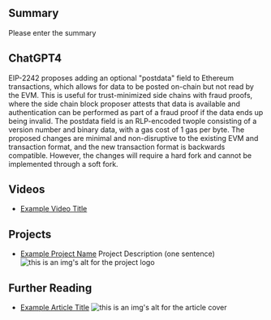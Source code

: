 ## Summary

Please enter the summary

## ChatGPT4

EIP-2242 proposes adding an optional "postdata" field to Ethereum transactions, which allows for data to be posted on-chain but not read by the EVM. This is useful for trust-minimized side chains with fraud proofs, where the side chain block proposer attests that data is available and authentication can be performed as part of a fraud proof if the data ends up being invalid. The postdata field is an RLP-encoded twople consisting of a version number and binary data, with a gas cost of 1 gas per byte. The proposed changes are minimal and non-disruptive to the existing EVM and transaction format, and the new transaction format is backwards compatible. However, the changes will require a hard fork and cannot be implemented through a soft fork.

## Videos

- [Example Video Title](https://www.youtube.com/watch?v=TDGq4aeevgY)

## Projects

- [Example Project Name](https://xxxx.xxx/xxxxx) Project Description (one sentence) ![this is an img's alt for the project logo](https://xxxx.xxx/project-logo.xxx)

## Further Reading

- [Example Article Title](https://xxxx.xxx/xxxxx) ![this is an img's alt for the article cover](https://xxxx.xxx/article-cover.xxx)

